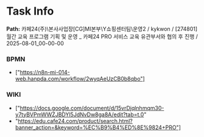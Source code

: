 # Task Info

**Path:** 카페24(주)\본사사업장\[CG]MI본부\Y쇼핑센터팀\운영2 / kykwon / [274801] 월간 교육 프로그램 기획 및 운영 _ 카페24 PRO 서비스 교육 유관부서와 협의 후 진행 / 2025-08-01_00-00-00

### BPMN
- ["https://n8n-mi-014-web.hanpda.com/workflow/2wyqAeUzCB0b8qbo"]

### WIKI
- ["https://docs.google.com/document/d/15vrDjqlnhmqm30-y7tyBVPmWWZJBDYl5JdNvDw8ga8A/edit?tab=t.0"
- "https://edu.cafe24.com/product/search.html?banner_action=&keyword=%EC%B9%B4%ED%8E%9824+PRO"]

